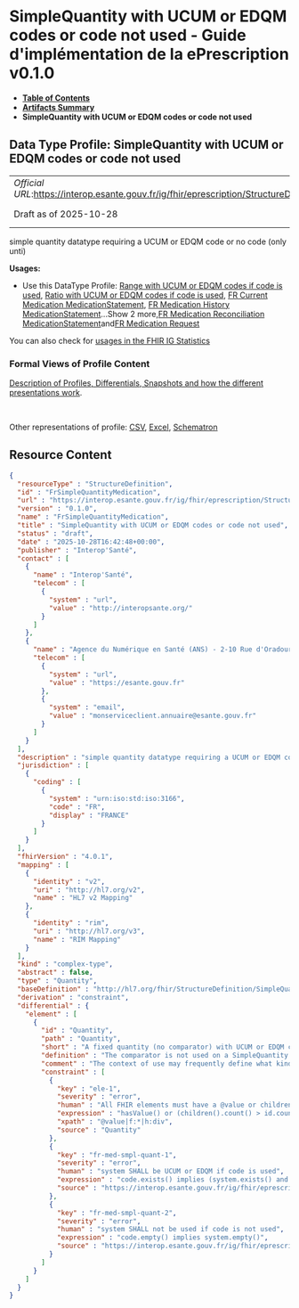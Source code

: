 # SimpleQuantity with UCUM or EDQM codes or code not used - Guide d'implémentation de la ePrescription v0.1.0

* [**Table of Contents**](toc.md)
* [**Artifacts Summary**](artifacts.md)
* **SimpleQuantity with UCUM or EDQM codes or code not used**

## Data Type Profile: SimpleQuantity with UCUM or EDQM codes or code not used 

| | |
| :--- | :--- |
| *Official URL*:https://interop.esante.gouv.fr/ig/fhir/eprescription/StructureDefinition/FrSimpleQuantityMedication | *Version*:0.1.0 |
| Draft as of 2025-10-28 | *Computable Name*:FrSimpleQuantityMedication |

 
simple quantity datatype requiring a UCUM or EDQM code or no code (only unti) 

**Usages:**

* Use this DataType Profile: [Range with UCUM or EDQM codes if code is used](StructureDefinition-FrRangeMedication.md), [Ratio with UCUM or EDQM codes if code is used](StructureDefinition-FrRatioMedication.md), [FR Current Medication MedicationStatement](StructureDefinition-fr-current-medication-medicationstatement.md), [FR Medication History MedicationStatement](StructureDefinition-fr-medication-history-medicationstatement.md)...Show 2 more,[FR Medication Reconciliation MedicationStatement](StructureDefinition-fr-medication-reconciliation-statement.md)and[FR Medication Request](StructureDefinition-fr-medicationrequest.md)

You can also check for [usages in the FHIR IG Statistics](https://packages2.fhir.org/xig/ans.fhir.fr.eprescription|current/StructureDefinition/FrSimpleQuantityMedication)

### Formal Views of Profile Content

 [Description of Profiles, Differentials, Snapshots and how the different presentations work](http://build.fhir.org/ig/FHIR/ig-guidance/readingIgs.html#structure-definitions). 

 

Other representations of profile: [CSV](StructureDefinition-FrSimpleQuantityMedication.csv), [Excel](StructureDefinition-FrSimpleQuantityMedication.xlsx), [Schematron](StructureDefinition-FrSimpleQuantityMedication.sch) 



## Resource Content

```json
{
  "resourceType" : "StructureDefinition",
  "id" : "FrSimpleQuantityMedication",
  "url" : "https://interop.esante.gouv.fr/ig/fhir/eprescription/StructureDefinition/FrSimpleQuantityMedication",
  "version" : "0.1.0",
  "name" : "FrSimpleQuantityMedication",
  "title" : "SimpleQuantity with UCUM or EDQM codes or code not used",
  "status" : "draft",
  "date" : "2025-10-28T16:42:48+00:00",
  "publisher" : "Interop'Santé",
  "contact" : [
    {
      "name" : "Interop'Santé",
      "telecom" : [
        {
          "system" : "url",
          "value" : "http://interopsante.org/"
        }
      ]
    },
    {
      "name" : "Agence du Numérique en Santé (ANS) - 2-10 Rue d'Oradour-sur-Glane, 75015 Paris",
      "telecom" : [
        {
          "system" : "url",
          "value" : "https://esante.gouv.fr"
        },
        {
          "system" : "email",
          "value" : "monserviceclient.annuaire@esante.gouv.fr"
        }
      ]
    }
  ],
  "description" : "simple quantity datatype requiring a UCUM or EDQM code or no code (only unti)",
  "jurisdiction" : [
    {
      "coding" : [
        {
          "system" : "urn:iso:std:iso:3166",
          "code" : "FR",
          "display" : "FRANCE"
        }
      ]
    }
  ],
  "fhirVersion" : "4.0.1",
  "mapping" : [
    {
      "identity" : "v2",
      "uri" : "http://hl7.org/v2",
      "name" : "HL7 v2 Mapping"
    },
    {
      "identity" : "rim",
      "uri" : "http://hl7.org/v3",
      "name" : "RIM Mapping"
    }
  ],
  "kind" : "complex-type",
  "abstract" : false,
  "type" : "Quantity",
  "baseDefinition" : "http://hl7.org/fhir/StructureDefinition/SimpleQuantity",
  "derivation" : "constraint",
  "differential" : {
    "element" : [
      {
        "id" : "Quantity",
        "path" : "Quantity",
        "short" : "A fixed quantity (no comparator) with UCUM or EDQM code or no code",
        "definition" : "The comparator is not used on a SimpleQuantity. The code SHALL be a UCUM or EDQM code if used.",
        "comment" : "The context of use may frequently define what kind of quantity this is and therefore what kind of units can be used. The context of use explicitely excludes the use of the simpleQuantity \"comparator\" element.",
        "constraint" : [
          {
            "key" : "ele-1",
            "severity" : "error",
            "human" : "All FHIR elements must have a @value or children",
            "expression" : "hasValue() or (children().count() > id.count())",
            "xpath" : "@value|f:*|h:div",
            "source" : "Quantity"
          },
          {
            "key" : "fr-med-smpl-quant-1",
            "severity" : "error",
            "human" : "system SHALL be UCUM or EDQM if code is used",
            "expression" : "code.exists() implies (system.exists() and (system = 'http://standardterms.edqm.eu' or system = 'http://unitsofmeasure.org'))",
            "source" : "https://interop.esante.gouv.fr/ig/fhir/eprescription/StructureDefinition/FrSimpleQuantityMedication"
          },
          {
            "key" : "fr-med-smpl-quant-2",
            "severity" : "error",
            "human" : "system SHALL not be used if code is not used",
            "expression" : "code.empty() implies system.empty()",
            "source" : "https://interop.esante.gouv.fr/ig/fhir/eprescription/StructureDefinition/FrSimpleQuantityMedication"
          }
        ]
      }
    ]
  }
}

```
